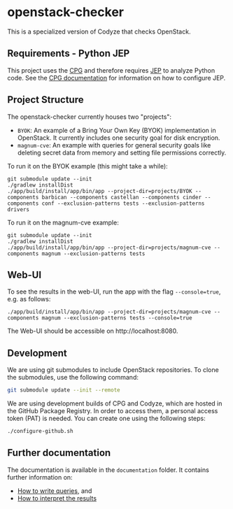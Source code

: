 # openstack-checker

This is a specialized version of Codyze that checks OpenStack.

## Requirements - Python JEP
This project uses the [CPG](https://github.com/Fraunhofer-AISEC/cpg) and
therefore requires [JEP](https://github.com/ninia/jep/) to analyze Python code.
See the [CPG documentation](https://github.com/Fraunhofer-AISEC/cpg/?tab=readme-ov-file#python)
for information on how to configure JEP.

## Project Structure

The openstack-checker currently houses two "projects":
- `BYOK`: An example of a Bring Your Own Key (BYOK) implementation in OpenStack. It currently includes one security goal for disk encryption.
- `magnum-cve`: An example with queries for general security goals like deleting secret data from memory and setting file permissions correctly.

To run it on the BYOK example (this might take a while):
```
git submodule update --init
./gradlew installDist
./app/build/install/app/bin/app --project-dir=projects/BYOK --components barbican --components castellan --components cinder --components conf --exclusion-patterns tests --exclusion-patterns drivers
```

To run it on the magnum-cve example:
```
git submodule update --init
./gradlew installDist
./app/build/install/app/bin/app --project-dir=projects/magnum-cve --components magnum --exclusion-patterns tests
```

## Web-UI

To see the results in the web-UI, run the app with the flag `--console=true`, e.g. as follows:

```
./app/build/install/app/bin/app --project-dir=projects/magnum-cve --components magnum --exclusion-patterns tests --console=true
```

The Web-UI should be accessible on http://localhost:8080.

## Development

We are using git submodules to include OpenStack repositories. To clone the submodules, use the following command:
```bash
git submodule update --init --remote
```

We are using development builds of CPG and Codyze, which are hosted in the GitHub Package Registry. In order to access them, a personal access token (PAT) is needed. You can create one using the following steps:
```bash
./configure-github.sh
```

## Further documentation

The documentation is available in the `documentation` folder. It contains further information on:

* [How to write queries](documentation/writing-queries.md), and
* [How to interpret the results](documentation/understanding-results.md)
